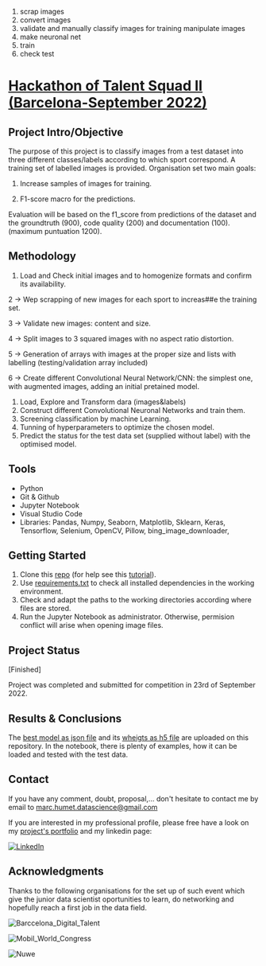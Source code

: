 1. scrap images
2. convert images
3. validate and manually classify images for training
manipulate images
4. make neuronal net
5. train
6. check test


# [Hackathon of Talent Squad II (Barcelona-September 2022)](https://nuwe.io/dev/challenges/talent-squad-data-science-ii)

## Project Intro/Objective

The purpose of this project is to classify images from a test dataset into three different classes/labels according to which sport correspond. A training set of labelled images is provided. Organisation set two main goals:

1. Increase samples of images for training.

2. F1-score macro for the predictions.

Evaluation will be based on the f1_score from predictions of the dataset and the groundtruth (900), code quality (200) and documentation (100). (maximum puntuation 1200).



## Methodology

1. Load and Check initial images and to homogenize formats and confirm its availability.

2 -> Wep scrapping of new images for each sport to increas##e the training set.

3 -> Validate new images: content and size.

4 -> Split images to 3 squared images with no aspect ratio distortion.

5 -> Generation of arrays with images at the proper size and lists with labelling (testing/validation array included) 

6 -> Create different Convolutional Neural Network/CNN: the simplest one, with augmented images, adding an initial pretained model. 


1. Load,  Explore and Transform dara (images&labels)
2. Construct different Convolutional Neuronal Networks and train them.
3. Screening classification by machine Learning.
4. Tunning of hyperparameters to optimize the chosen model.
5. Predict the status for the test data set (supplied without label) with the optimised model.

## Tools

* Python
* Git & Github
* Jupyter Notebook
* Visual Studio Code
* Libraries: Pandas, Numpy, Seaborn, Matplotlib, Sklearn, Keras, Tensorflow, Selenium, OpenCV, Pillow, bing_image_downloader, 

## Getting Started

1. Clone this [repo](https://github.com/MarkusHumetus/Image_sports_classification) (for help see this [tutorial](https://help.github.com/articles/cloning-a-repository/)).
2. Use [requirements.txt](https://github.com/MarkusHumetus/Image_sports_classification/blob/main/requirements.txt) to check all installed dependencies in the working environment. 
3. Check and adapt the paths to the working directories according where files are stored.
4. Run the Jupyter Notebook as administrator. Otherwise, permision conflict will arise when opening image files.

## Project Status

[Finished]

Project was completed and submitted for competition in 23rd of September 2022.

## Results & Conclusions

The [best model as json file](https://github.com/MarkusHumetus/Image_sports_classification/blob/main/Im%C3%A1genes-data-science-ii/output/Xception_pretrained_aug.json) and its [wheigts as h5 file](https://github.com/MarkusHumetus/Image_sports_classification/blob/main/Im%C3%A1genes-data-science-ii/output/Xception_pretrained_aug.h5)  are uploaded on this repository. In the notebook, there is plenty of examples, how it can be loaded and tested with the test data.



## Contact

If you have any comment, doubt, proposal,... don't hesitate to contact me by email to marc.humet.datascience@gmail.com

If you are interested in my professional profile, please free have a look on my [project's portfolio](https://github.com/MarkusHumetus) and my linkedin page:

[![LinkedIn][linkedin-shield]][linkedin-url]


[linkedin-url]: https://www.linkedin.com/in/marchumetmontada/

[linkedin-shield]: https://img.shields.io/badge/-LinkedIn-black.svg?style=for-the-badge&logo=linkedin&colorB=555


## Acknowledgments

Thanks to the following organisations for the set up of such event which give the junior data scientist oportunities to learn, do networking and hopefully reach a first job in the data field.

![Barccelona_Digital_Talent](https://barcelonadigitaltalent.com/app/uploads/sites/3/2020/02/BDT-1.1-POSITIU_2-01.jpg)

![Mobil_World_Congress](https://challenges-asset-files.s3.us-east-2.amazonaws.com/companies/MWC_card.png)

![Nuwe](https://elreferente.es/wp-content/uploads/2021/12/LOGO_LETTERS_MONO-3.png)